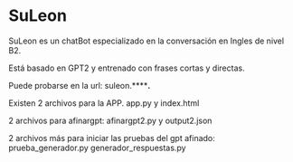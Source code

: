 # SuLeon

SuLeon es un chatBot especializado en la conversación en Ingles de nivel B2.

Está basado en GPT2 y entrenado con frases cortas y directas.

Puede probarse en la url: suleon.******.**

Existen 2 archivos para la APP. app.py y index.html

2 archivos para afinargpt: afinargpt2.py y output2.json

2 archivos más para iniciar las pruebas del gpt afinado: prueba_generador.py generador_respuestas.py

